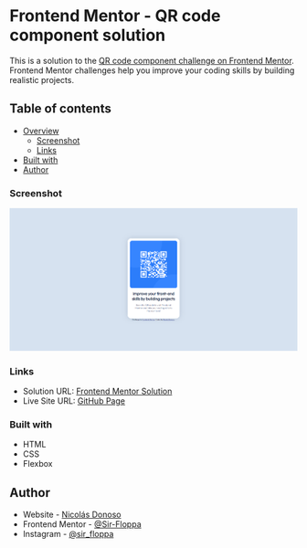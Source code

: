 # Frontend Mentor - QR code component solution

This is a solution to the [QR code component challenge on Frontend Mentor](https://www.frontendmentor.io/challenges/qr-code-component-iux_sIO_H). Frontend Mentor challenges help you improve your coding skills by building realistic projects. 

## Table of contents

- [Overview](#overview)
  - [Screenshot](#screenshot)
  - [Links](#links)
- [Built with](#built-with)
- [Author](#author)
### Screenshot

![App Screenshot](./screenshot.png)

### Links

- Solution URL: [Frontend Mentor Solution](https://www.frontendmentor.io/solutions/qr-code-component-35111Scv5W)
- Live Site URL: [GitHub Page](https://sir-floppa.github.io/Frontend-Mentor-QR-Code-Component/)

### Built with

- HTML
- CSS 
- Flexbox

## Author

- Website - [Nicolás Donoso](https://sir-floppa.github.io)
- Frontend Mentor - [@Sir-Floppa](https://www.frontendmentor.io/profile/Sir-Floppa)
- Instagram - [@sir_floppa](https://www.instagram.com/sir_floppa/)
